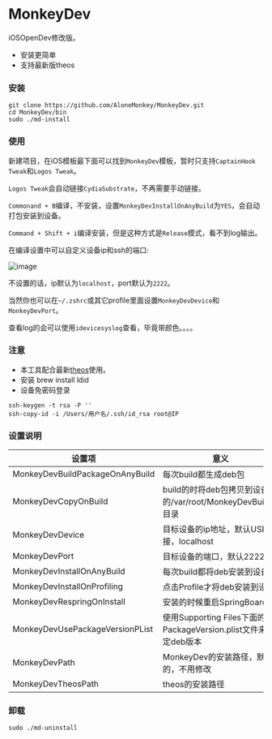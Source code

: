 # MonkeyDev

iOSOpenDev修改版。

* 安装更简单
* 支持最新版theos

### 安装

```
git clone https://github.com/AloneMonkey/MonkeyDev.git
cd MonkeyDev/bin
sudo ./md-install
```

### 使用
新建项目，在iOS模板最下面可以找到`MonkeyDev`模板，暂时只支持`CaptainHook Tweak`和`Logos Tweak`。

`Logos Tweak`会自动链接`CydiaSubstrate`，不再需要手动链接。

`Commonand + B`编译，不安装，设置`MonkeyDevInstallOnAnyBuild`为`YES`，会自动打包安装到设备。

`Command + Shift + i`编译安装，但是这种方式是`Release`模式，看不到log输出。

在编译设置中可以自定义设备ip和ssh的端口:

![image](http://7xtdl4.com1.z0.glb.clouddn.com/script_1498636483087.png)

不设置的话，ip默认为`localhost`，port默认为`2222`。

当然你也可以在`~/.zshrc`或其它profile里面设置`MonkeyDevDevice`和`MonkeyDevPort`。

查看log的会可以使用`idevicesyslog`查看，毕竟带颜色。。。。

### 注意

* 本工具配合最新[theos](https://github.com/theos/theos/)使用。
* 安装 brew install ldid
* 设备免密码登录

```
ssh-keygen -t rsa -P ''
ssh-copy-id -i /Users/用户名/.ssh/id_rsa root@IP
```

### 设置说明

|设置项|意义|
|--|--|
|MonkeyDevBuildPackageOnAnyBuild|每次build都生成deb包|
|MonkeyDevCopyOnBuild|build的时将deb包拷贝到设备的/var/root/MonkeyDevBuilds/目录|
|MonkeyDevDevice|目标设备的ip地址，默认USB连接，localhost|
|MonkeyDevPort|目标设备的端口，默认2222|
|MonkeyDevInstallOnAnyBuild|每次build都将deb安装到设备|
|MonkeyDevInstallOnProfiling|点击Profile才将deb安装到设备|
|MonkeyDevRespringOnInstall|安装的时候重启SpringBoard|
|MonkeyDevUsePackageVersionPList|使用Supporting Files下面的PackageVersion.plist文件来指定deb版本|
|MonkeyDevPath|MonkeyDev的安装路径，默认的，不用修改|
|MonkeyDevTheosPath|theos的安装路径|

### 卸载

```
sudo ./md-uninstall
```
